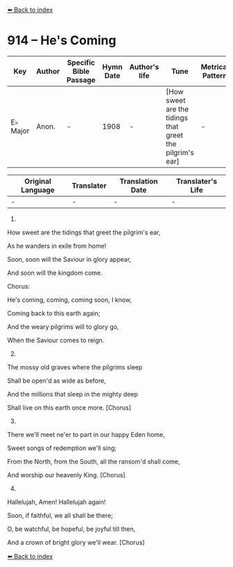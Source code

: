 [⬅️ Back to index](../README.md)

# 914 – He's Coming

Key | Author   | Specific Bible Passage     |Hymn Date |Author's life |Tune |Metrical Pattern   |Composer/Source
-- | --------- | ---------------------------|----------|--------------|-----|-------------------|-------------  
E♭ Major |Anon. |- |1908 |- |[How sweet are the tidings that greet the pilgrim's ear] |- |Arranged

Original Language | Translater | Translation Date   | Translater's Life  
----------------- | --------- | --------------------|-------------     
\- |- |- |-




1.

How sweet are the tidings that greet the pilgrim's ear,

As he wanders in exile from home!

Soon, soon will the Saviour in glory appear,

And soon will the kingdom come.



Chorus:

He's coming, coming, coming soon, I know,

Coming back to this earth again;

And the weary pilgrims will to glory go,

When the Saviour comes to reign.



2.

The mossy old graves where the pilgrims sleep

Shall be open'd as wide as before,

And the millions that sleep in the mighty deep

Shall live on this earth once more.  [Chorus]



3.

There we'll meet ne'er to part in our happy Eden home,

Sweet songs of redemption we'll sing;

From the North, from the South, all the ransom'd shall come,

And worship our heavenly King.  [Chorus]



4.

Hallelujah, Amen!  Hallelujah again!

Soon, if faithful, we all shall be there;

O, be watchful, be hopeful, be joyful till then,

And a crown of bright glory we'll wear.  [Chorus]





[⬅️ Back to index](../README.md)
